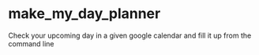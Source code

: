 # make_my_day_planner
Check your upcoming day in a given google calendar and fill it up from the command line
